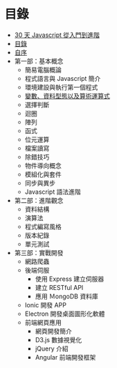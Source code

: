 # 目錄

- [30 天 Javascript 從入門到進階](README.md)
- [目錄](SUMMARY.md)
- [自序](PREFACE.md)
- 第一部：基本概念
  - 簡易電腦概論
  - 程式語言與 Javascript 簡介
  - 環境建設與執行第一個程式
  - [變數、資料型態以及算術運算式](PART1/variables.md)
  - 選擇判斷
  - 迴圈
  - 陣列
  - 函式
  - 位元運算
  - 檔案讀寫
  - 除錯技巧
  - 物件導向概念
  - 模組化與套件
  - 同步與異步
  - Javascript 語法進階
- 第二部：進階觀念
  - 資料結構
  - 演算法
  - 程式編寫風格
  - 版本紀錄
  - 單元測試
- 第三部：實戰開發
  - 網路爬蟲
  - 後端伺服
    - 使用 Express 建立伺服器
    - 建立 RESTful API
    - 應用 ＭongoDB 資料庫
  - Ionic 開發 APP
  - Electron 開發桌面圖形化軟體
  - 前端網頁應用
    - 網頁開發簡介
    - D3.js 數據視覺化
    - jQuery 介紹
    - Angular 前端開發框架
